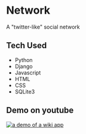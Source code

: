 # Network
A "twitter-like" social network

## Tech Used
* Python
* Django
* Javascript
* HTML
* CSS
* SQLite3

## Demo on youtube
[![a demo of a wiki app](http://img.youtube.com/vi/NCHKfeToU2g/0.jpg)](https://www.youtube.com/watch?v=NCHKfeToU2g "CS50W Project 4 - Network")